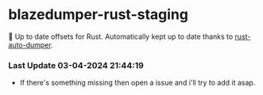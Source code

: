 # blazedumper-rust-staging

🚀 Up to date offsets for Rust. Automatically kept up to date thanks to [rust-auto-dumper](https://github.com/Akandesh/rust-auto-dumper).


### Last Update 03-04-2024 21:44:19
- If there's something missing then open a issue and i'll try to add it asap.
